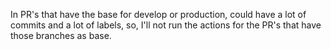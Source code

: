 In PR's that have the base for develop or production, could have a lot of commits and a lot of labels, so, I'll not run the actions
for the PR's that have those branches as base.